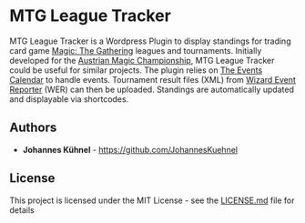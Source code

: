 # MTG League Tracker
MTG League Tracker is a Wordpress Plugin to display standings for trading card game [Magic: The Gathering](https://magic.wizards.com/) leagues and tournaments. Initially developed for the [Austrian Magic Championship](https://www.austrianmagic.at/), MTG League Tracker could be useful for similar projects.
The plugin relies on [The Events Calendar](https://wordpress.org/plugins/the-events-calendar/) to handle events. Tournament result files (XML) from [Wizard Event Reporter](https://wpn.wizards.com/wer) (WER) can then be uploaded. Standings are automatically updated and displayable via shortcodes.

## Authors
* **Johannes Kühnel** - https://github.com/JohannesKuehnel

## License
This project is licensed under the MIT License - see the [LICENSE.md](LICENSE.md) file for details
